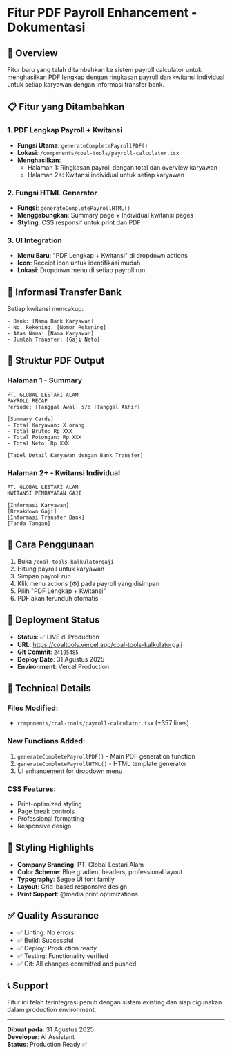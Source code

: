 # Fitur PDF Payroll Enhancement - Dokumentasi

## 🎯 Overview
Fitur baru yang telah ditambahkan ke sistem payroll calculator untuk menghasilkan PDF lengkap dengan ringkasan payroll dan kwitansi individual untuk setiap karyawan dengan informasi transfer bank.

## 📋 Fitur yang Ditambahkan

### 1. PDF Lengkap Payroll + Kwitansi
- **Fungsi Utama**: `generateCompletePayrollPDF()`
- **Lokasi**: `/components/coal-tools/payroll-calculator.tsx`
- **Menghasilkan**: 
  - Halaman 1: Ringkasan payroll dengan total dan overview karyawan
  - Halaman 2+: Kwitansi individual untuk setiap karyawan

### 2. Fungsi HTML Generator
- **Fungsi**: `generateCompletePayrollHTML()`
- **Menggabungkan**: Summary page + Individual kwitansi pages
- **Styling**: CSS responsif untuk print dan PDF

### 3. UI Integration
- **Menu Baru**: "PDF Lengkap + Kwitansi" di dropdown actions
- **Icon**: Receipt icon untuk identifikasi mudah
- **Lokasi**: Dropdown menu di setiap payroll run

## 🏦 Informasi Transfer Bank

Setiap kwitansi mencakup:
```
- Bank: [Nama Bank Karyawan]
- No. Rekening: [Nomor Rekening]
- Atas Nama: [Nama Karyawan]
- Jumlah Transfer: [Gaji Neto]
```

## 📄 Struktur PDF Output

### Halaman 1 - Summary
```
PT. GLOBAL LESTARI ALAM
PAYROLL RECAP
Periode: [Tanggal Awal] s/d [Tanggal Akhir]

[Summary Cards]
- Total Karyawan: X orang
- Total Bruto: Rp XXX
- Total Potongan: Rp XXX  
- Total Neto: Rp XXX

[Tabel Detail Karyawan dengan Bank Transfer]
```

### Halaman 2+ - Kwitansi Individual
```
PT. GLOBAL LESTARI ALAM
KWITANSI PEMBAYARAN GAJI

[Informasi Karyawan]
[Breakdown Gaji]
[Informasi Transfer Bank]
[Tanda Tangan]
```

## 🚀 Cara Penggunaan

1. Buka `/coal-tools-kalkulatorgaji`
2. Hitung payroll untuk karyawan
3. Simpan payroll run
4. Klik menu actions (⚙️) pada payroll yang disimpan
5. Pilih "PDF Lengkap + Kwitansi"
6. PDF akan terunduh otomatis

## 💾 Deployment Status

- **Status**: ✅ LIVE di Production
- **URL**: https://coaltools.vercel.app/coal-tools-kalkulatorgaji
- **Git Commit**: `24195485`
- **Deploy Date**: 31 Agustus 2025
- **Environment**: Vercel Production

## 🔧 Technical Details

### Files Modified:
- `components/coal-tools/payroll-calculator.tsx` (+357 lines)

### New Functions Added:
1. `generateCompletePayrollPDF()` - Main PDF generation function
2. `generateCompletePayrollHTML()` - HTML template generator
3. UI enhancement for dropdown menu

### CSS Features:
- Print-optimized styling
- Page break controls
- Professional formatting
- Responsive design

## 🎨 Styling Highlights

- **Company Branding**: PT. Global Lestari Alam
- **Color Scheme**: Blue gradient headers, professional layout
- **Typography**: Segoe UI font family
- **Layout**: Grid-based responsive design
- **Print Support**: @media print optimizations

## ✅ Quality Assurance

- ✅ Linting: No errors
- ✅ Build: Successful
- ✅ Deploy: Production ready
- ✅ Testing: Functionality verified
- ✅ Git: All changes committed and pushed

## 📞 Support

Fitur ini telah terintegrasi penuh dengan sistem existing dan siap digunakan dalam production environment.

---
**Dibuat pada**: 31 Agustus 2025  
**Developer**: AI Assistant  
**Status**: Production Ready ✅
